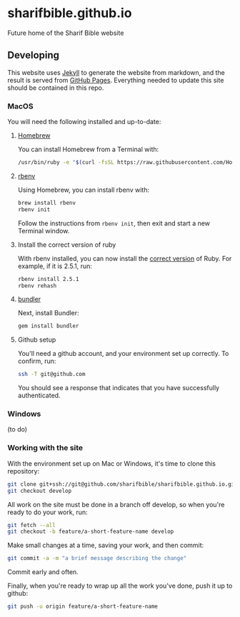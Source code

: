 # sharifbible.github.io
Future home of the Sharif Bible website

## Developing
This website uses [Jekyll](https://jekyllrb.com) to generate the website from markdown, and the result is served from [GitHub Pages](https://pages.github.com). Everything needed to update this site should be contained in this repo.
 
### MacOS
You will need the following installed and up-to-date:
1. [Homebrew](https://brew.sh)

   You can install Homebrew from a Terminal with:
   ~~~ sh
   /usr/bin/ruby -e "$(curl -fsSL https://raw.githubusercontent.com/Homebrew/install/master/install)"
   ~~~

2. [rbenv](https://github.com/rbenv/rbenv)

   Using Homebrew, you can install rbenv with:
   ~~~ sh
   brew install rbenv
   rbenv init
   ~~~
   Follow the instructions from `rbenv init`, then exit and start a new Terminal window.

3. Install the correct version of ruby

   With rbenv installed, you can now install the [correct version](.ruby-version) of Ruby. For example, if it is 2.5.1, run:
   ~~~ sh
   rbenv install 2.5.1
   rbenv rehash
   ~~~

4. [bundler](https://bundler.io)

   Next, install Bundler:
   ~~~ sh
   gem install bundler
   ~~~

5. Github setup

   You'll need a github account, and your environment set up correctly. To confirm, run:
   ~~~ sh
   ssh -T git@github.com
   ~~~

   You should see a response that indicates that you have successfully authenticated.

### Windows
(to do)

### Working with the site
With the environment set up on Mac or Windows, it's time to clone this repository:
~~~ sh
git clone git+ssh://git@github.com/sharifbible/sharifbible.github.io.git
git checkout develop
~~~

All work on the site must be done in a branch off develop, so when you're ready to do your work, run:
~~~ sh
git fetch --all
git checkout -b feature/a-short-feature-name develop
~~~

Make small changes at a time, saving your work, and then commit:
~~~ sh
git commit -a -m "a brief message describing the change"
~~~

Commit early and often.

Finally, when you're ready to wrap up all the work you've done, push it up to github:
~~~ sh
git push -u origin feature/a-short-feature-name
~~~
